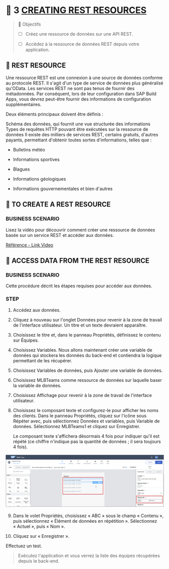 # 🌸 3 [CREATING REST RESOURCES](https://learning.sap.com/learning-journeys/develop-apps-with-sap-build-apps-using-drag-and-drop-simplicity/creating-rest-resources_d32e6b64-099c-4630-859e-d57715280ff9)

> 🌺 Objectifs
>
> - [ ] Créez une ressource de données sur une API REST.
>
> - [ ] Accédez à la ressource de données REST depuis votre application.

## 🌸 REST RESOURCE

Une ressource REST est une connexion à une source de données conforme au protocole REST. Il s'agit d'un type de service de données plus généralisé qu'OData. Les services REST ne sont pas tenus de fournir des métadonnées. Par conséquent, lors de leur configuration dans SAP Build Apps, vous devrez peut-être fournir des informations de configuration supplémentaires.

Deux éléments principaux doivent être définis :

Schéma des données, qui fournit une vue structurée des informations
Types de requêtes HTTP pouvant être exécutées sur la ressource de données
Il existe des milliers de services REST, certains gratuits, d'autres payants, permettant d'obtenir toutes sortes d'informations, telles que :

- Bulletins météo

- Informations sportives

- Blagues

- Informations géologiques

- Informations gouvernementales et bien d'autres

## 🌸 TO CREATE A REST RESOURCE

### BUSINESS SCENARIO

Lisez la vidéo pour découvrir comment créer une ressource de données basée sur un service REST et accéder aux données.

[Référence - Link Video](https://learning.sap.com/learning-journeys/develop-apps-with-sap-build-apps-using-drag-and-drop-simplicity/creating-rest-resources_d32e6b64-099c-4630-859e-d57715280ff9)

## 🌸 ACCESS DATA FROM THE REST RESOURCE

### BUSINESS SCENARIO

Cette procédure décrit les étapes requises pour accéder aux données.

### STEP

1. Accédez aux données.

2. Cliquez à nouveau sur l'onglet Données pour revenir à la zone de travail de l'interface utilisateur. Un titre et un texte devraient apparaître.

3. Choisissez le titre et, dans le panneau Propriétés, définissez le contenu sur Équipes.

4. Choisissez Variables. Nous allons maintenant créer une variable de données qui stockera les données du back-end et contiendra la logique permettant de les récupérer.

5. Choisissez Variables de données, puis Ajouter une variable de données.

6. Choisissez MLBTeams comme ressource de données sur laquelle baser la variable de données.

7. Choisissez Affichage pour revenir à la zone de travail de l'interface utilisateur.

8. Choisissez le composant texte et configurez-le pour afficher les noms des clients. Dans le panneau Propriétés, cliquez sur l'icône sous Répéter avec, puis sélectionnez Données et variables, puis Variable de données. Sélectionnez MLBTeams1 et cliquez sur Enregistrer.

   Le composant texte s'affichera désormais 4 fois pour indiquer qu'il est répété (ce chiffre n'indique pas la quantité de données ; il sera toujours 4 fois).

![](./assets/APP400_01_U5L3_02_scr.png)

9. Dans le volet Propriétés, choisissez « ABC » sous le champ « Contenu », puis sélectionnez « Élément de données en répétition ». Sélectionnez « Actuel », puis « Nom ».

10. Cliquez sur « Enregistrer ».

Effectuez un test.

> Exécutez l'application et vous verrez la liste des équipes récupérées depuis le back-end.
